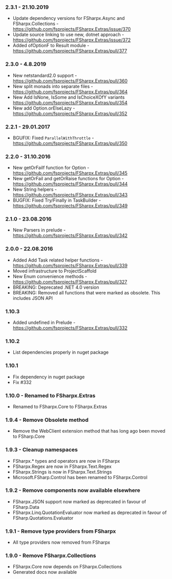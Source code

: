 ### 2.3.1 - 21.10.2019
* Update dependency versions for FSharpx.Async and FSharpx.Collections - https://github.com/fsprojects/FSharpx.Extras/issue/370
* Update source linking to use new, dotnet approach - https://github.com/fsprojects/FSharpx.Extras/issue/372
* Added ofOptionF to Result module - https://github.com/fsprojects/FSharpx.Extras/pull/377
 
### 2.3.0 - 4.8.2019
* New netstandard2.0 support - https://github.com/fsprojects/FSharpx.Extras/pull/360
* New split monads into separate files - https://github.com/fsprojects/FSharpx.Extras/pull/364
* New Add IsNone, IsSome and IsChoiceXOfY variants https://github.com/fsprojects/FSharpx.Extras/pull/354
* New add Option.orElseLazy - https://github.com/fsprojects/FSharpx.Extras/pull/352

### 2.2.1 - 29.01.2017
* BGUFIX: Fixed `ParallelWithThrottle` - https://github.com/fsprojects/FSharpx.Extras/pull/350

### 2.2.0 - 31.10.2016
* New getOrFailf function for Option - https://github.com/fsprojects/FSharpx.Extras/pull/345
* New getOrFail and getOrRaise functions for Option - https://github.com/fsprojects/FSharpx.Extras/pull/344
* New String helpers - https://github.com/fsprojects/FSharpx.Extras/pull/343
* BUGFIX: Fixed Try/Finally in TaskBuilder - https://github.com/fsprojects/FSharpx.Extras/pull/349

### 2.1.0 - 23.08.2016
* New Parsers in prelude - https://github.com/fsprojects/FSharpx.Extras/pull/342

### 2.0.0 - 22.08.2016
* Added Add Task related helper functions - https://github.com/fsprojects/FSharpx.Extras/pull/339
* Moved infrastructure to ProjectScaffold
* New Enum convenience methods - https://github.com/fsprojects/FSharpx.Extras/pull/327
* BREAKING: Deprecated .NET 4.0 version
* BREAKING: Removed all functions that were marked as obsolete. This includes JSON API

### 1.10.3 
* Added undefined in Prelude - https://github.com/fsprojects/FSharpx.Extras/pull/332

### 1.10.2
* List dependencies properly in nuget package

### 1.10.1
* Fix dependency in nuget package
* Fix #332

### 1.10.0 - Renamed to FSharpx.Extras
* Renamed to FSharpx.Core to FSharpx.Extras

### 1.9.4 - Remove Obsolete method
* Remove the WebClient extension method that has long ago been moved to FSharp.Core

### 1.9.3 - Cleanup namespaces
* FSharpx.* types and operators are now in FSharpx
* FSharpx.Regex are now in FSharpx.Text.Regex
* FSharpx.Strings is now in FSharpx.Text.Strings
* Microsoft.FSharp.Control has been renamed to FSharpx.Control

### 1.9.2 - Remove components now available elsewhere
* FSharpx.JSON support now marked as deprecated in favour of FSharp.Data
* FSharpx.Linq.QuotationEvaluator now marked as deprecated in favour of FSharp.Quotations.Evaluator 

### 1.9.1 - Remove type providers from FSharpx
* All type providers now removed from FSharpx

### 1.9.0 - Remove FSharpx.Collections
* FSharpx.Core now depends on FSharpx.Collections
* Generated docs now available


